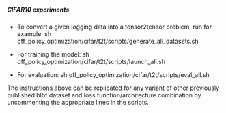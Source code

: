 
##### CIFAR10 experiments ###############

* To convert a given logging data into a tensor2tensor problem, run for example:
 sh off_policy_optimization/cifar/t2t/scripts/generate_all_datasets.sh

* For training the model:
 sh off_policy_optimization/cifar/t2t/scripts/launch_all.sh

* For evaluation:
 sh off_policy_optimization/cifar/t2t/scripts/eval_all.sh

The instructions above can be replicated for any variant of other previously
published blbf dataset and loss function/architecture combination by
uncommenting the appropriate lines in the scripts.

